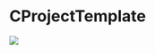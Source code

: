# CProjectTemplate




![](https://user-images.githubusercontent.com/29009898/110197098-19e2aa00-7e84-11eb-8e0c-396e6a0056a3.png)



